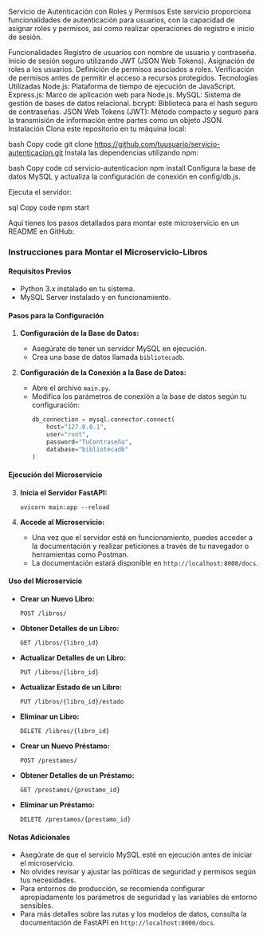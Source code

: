 Servicio de Autenticación con Roles y Permisos
Este servicio proporciona funcionalidades de autenticación para usuarios, con la capacidad de asignar roles y permisos, así como realizar operaciones de registro e inicio de sesión.

Funcionalidades
Registro de usuarios con nombre de usuario y contraseña.
Inicio de sesión seguro utilizando JWT (JSON Web Tokens).
Asignación de roles a los usuarios.
Definición de permisos asociados a roles.
Verificación de permisos antes de permitir el acceso a recursos protegidos.
Tecnologías Utilizadas
Node.js: Plataforma de tiempo de ejecución de JavaScript.
Express.js: Marco de aplicación web para Node.js.
MySQL: Sistema de gestión de bases de datos relacional.
bcrypt: Biblioteca para el hash seguro de contraseñas.
JSON Web Tokens (JWT): Método compacto y seguro para la transmisión de información entre partes como un objeto JSON.
Instalación
Clona este repositorio en tu máquina local:

bash
Copy code
git clone https://github.com/tuusuario/servicio-autenticacion.git
Instala las dependencias utilizando npm:

bash
Copy code
cd servicio-autenticacion
npm install
Configura la base de datos MySQL y actualiza la configuración de conexión en config/db.js.

Ejecuta el servidor:

sql
Copy code
npm start

Aquí tienes los pasos detallados para montar este microservicio en un README en GitHub:

### Instrucciones para Montar el Microservicio-Libros

#### Requisitos Previos
- Python 3.x instalado en tu sistema.
- MySQL Server instalado y en funcionamiento.

#### Pasos para la Configuración

1. **Configuración de la Base de Datos:**
   - Asegúrate de tener un servidor MySQL en ejecución.
   - Crea una base de datos llamada `bibliotecadb`.

2. **Configuración de la Conexión a la Base de Datos:**
   - Abre el archivo `main.py`.
   - Modifica los parámetros de conexión a la base de datos según tu configuración:
     ```python
     db_connection = mysql.connector.connect(
         host="127.0.0.1",
         user="root",
         password="TuContraseña",
         database="bibliotecadb"
     )
     ```

#### Ejecución del Microservicio

3. **Inicia el Servidor FastAPI:**
   ```
   uvicorn main:app --reload
   ```

4. **Accede al Microservicio:**
   - Una vez que el servidor esté en funcionamiento, puedes acceder a la documentación y realizar peticiones a través de tu navegador o herramientas como Postman.
   - La documentación estará disponible en `http://localhost:8000/docs`.

#### Uso del Microservicio

- **Crear un Nuevo Libro:**
  ```
  POST /libros/
  ```
- **Obtener Detalles de un Libro:**
  ```
  GET /libros/{libro_id}
  ```
- **Actualizar Detalles de un Libro:**
  ```
  PUT /libros/{libro_id}
  ```
- **Actualizar Estado de un Libro:**
  ```
  PUT /libros/{libro_id}/estado
  ```
- **Eliminar un Libro:**
  ```
  DELETE /libros/{libro_id}
  ```

- **Crear un Nuevo Préstamo:**
  ```
  POST /prestamos/
  ```
- **Obtener Detalles de un Préstamo:**
  ```
  GET /prestamos/{prestamo_id}
  ```
- **Eliminar un Préstamo:**
  ```
  DELETE /prestamos/{prestamo_id}
  ```

#### Notas Adicionales
- Asegúrate de que el servicio MySQL esté en ejecución antes de iniciar el microservicio.
- No olvides revisar y ajustar las políticas de seguridad y permisos según tus necesidades.
- Para entornos de producción, se recomienda configurar apropiadamente los parámetros de seguridad y las variables de entorno sensibles.
- Para más detalles sobre las rutas y los modelos de datos, consulta la documentación de FastAPI en `http://localhost:8000/docs`.

